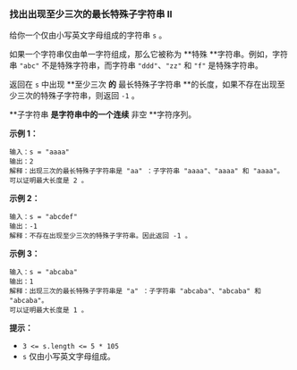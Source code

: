### 找出出现至少三次的最长特殊子字符串 II ###
给你一个仅由小写英文字母组成的字符串 `s` 。

如果一个字符串仅由单一字符组成，那么它被称为 **特殊 **字符串。例如，字符串 `"abc"` 不是特殊字符串，而字符串 `"ddd"`、`"zz"` 和 `"f"` 是特殊字符串。

返回在 `s` 中出现 **至少三次 **的** 最长特殊子字符串 **的长度，如果不存在出现至少三次的特殊子字符串，则返回 `-1` 。

**子字符串 **是字符串中的一个连续** 非空 **字符序列。



**示例 1：**

```
输入：s = "aaaa"
输出：2
解释：出现三次的最长特殊子字符串是 "aa" ：子字符串 "aaaa"、"aaaa" 和 "aaaa"。
可以证明最大长度是 2 。
```

**示例 2：**

```
输入：s = "abcdef"
输出：-1
解释：不存在出现至少三次的特殊子字符串。因此返回 -1 。
```

**示例 3：**

```
输入：s = "abcaba"
输出：1
解释：出现三次的最长特殊子字符串是 "a" ：子字符串 "abcaba"、"abcaba" 和 "abcaba"。
可以证明最大长度是 1 。
```



**提示：**

* `3 <= s.length <= 5 * 105`
* `s` 仅由小写英文字母组成。

